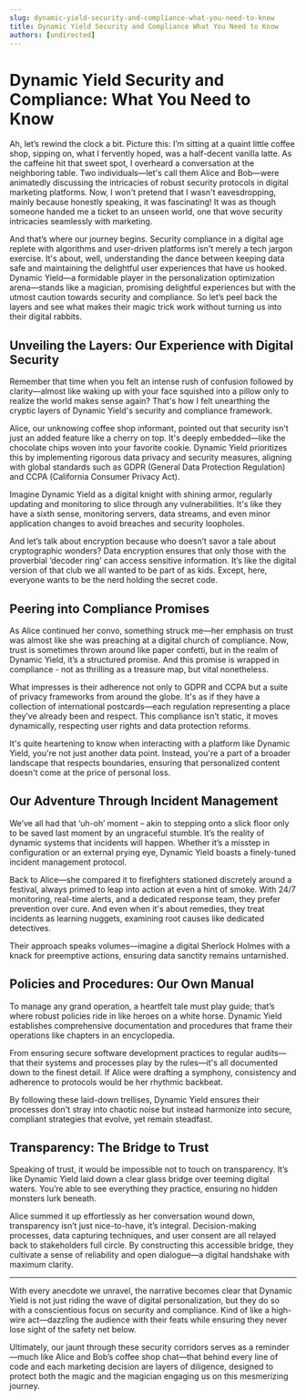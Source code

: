 ```yaml
---
slug: dynamic-yield-security-and-compliance-what-you-need-to-know
title: Dynamic Yield Security and Compliance What You Need to Know
authors: [undirected]
---
```



# Dynamic Yield Security and Compliance: What You Need to Know

Ah, let’s rewind the clock a bit. Picture this: I’m sitting at a quaint little coffee shop, sipping on, what I fervently hoped, was a half-decent vanilla latte. As the caffeine hit that sweet spot, I overheard a conversation at the neighboring table. Two individuals—let's call them Alice and Bob—were animatedly discussing the intricacies of robust security protocols in digital marketing platforms. Now, I won't pretend that I wasn't eavesdropping, mainly because honestly speaking, it was fascinating! It was as though someone handed me a ticket to an unseen world, one that wove security intricacies seamlessly with marketing.

And that’s where our journey begins. Security compliance in a digital age replete with algorithms and user-driven platforms isn't merely a tech jargon exercise. It's about, well, understanding the dance between keeping data safe and maintaining the delightful user experiences that have us hooked. Dynamic Yield—a formidable player in the personalization optimization arena—stands like a magician, promising delightful experiences but with the utmost caution towards security and compliance. So let’s peel back the layers and see what makes their magic trick work without turning us into their digital rabbits.

## Unveiling the Layers: Our Experience with Digital Security

Remember that time when you felt an intense rush of confusion followed by clarity—almost like waking up with your face squished into a pillow only to realize the world makes sense again? That's how I felt unearthing the cryptic layers of Dynamic Yield's security and compliance framework. 

Alice, our unknowing coffee shop informant, pointed out that security isn't just an added feature like a cherry on top. It's deeply embedded—like the chocolate chips woven into your favorite cookie. Dynamic Yield prioritizes this by implementing rigorous data privacy and security measures, aligning with global standards such as GDPR (General Data Protection Regulation) and CCPA (California Consumer Privacy Act).

Imagine Dynamic Yield as a digital knight with shining armor, regularly updating and monitoring to slice through any vulnerabilities. It's like they have a sixth sense, monitoring servers, data streams, and even minor application changes to avoid breaches and security loopholes. 

And let’s talk about encryption because who doesn’t savor a tale about cryptographic wonders? Data encryption ensures that only those with the proverbial ‘decoder ring’ can access sensitive information. It’s like the digital version of that club we all wanted to be part of as kids. Except, here, everyone wants to be the nerd holding the secret code.

## Peering into Compliance Promises

As Alice continued her convo, something struck me—her emphasis on trust was almost like she was preaching at a digital church of compliance. Now, trust is sometimes thrown around like paper confetti, but in the realm of Dynamic Yield, it’s a structured promise. And this promise is wrapped in compliance - not as thrilling as a treasure map, but vital nonetheless.

What impresses is their adherence not only to GDPR and CCPA but a suite of privacy frameworks from around the globe. It's as if they have a collection of international postcards—each regulation representing a place they’ve already been and respect. This compliance isn’t static, it moves dynamically, respecting user rights and data protection reforms.

It's quite heartening to know when interacting with a platform like Dynamic Yield, you're not just another data point. Instead, you're a part of a broader landscape that respects boundaries, ensuring that personalized content doesn't come at the price of personal loss.

## Our Adventure Through Incident Management

We’ve all had that ‘uh-oh’ moment – akin to stepping onto a slick floor only to be saved last moment by an ungraceful stumble. It’s the reality of dynamic systems that incidents will happen. Whether it’s a misstep in configuration or an external prying eye, Dynamic Yield boasts a finely-tuned incident management protocol.

Back to Alice—she compared it to firefighters stationed discretely around a festival, always primed to leap into action at even a hint of smoke. With 24/7 monitoring, real-time alerts, and a dedicated response team, they prefer prevention over cure. And even when it's about remedies, they treat incidents as learning nuggets, examining root causes like dedicated detectives.

Their approach speaks volumes—imagine a digital Sherlock Holmes with a knack for preemptive actions, ensuring data sanctity remains untarnished.

## Policies and Procedures: Our Own Manual

To manage any grand operation, a heartfelt tale must play guide; that’s where robust policies ride in like heroes on a white horse. Dynamic Yield establishes comprehensive documentation and procedures that frame their operations like chapters in an encyclopedia. 

From ensuring secure software development practices to regular audits—that their systems and processes play by the rules—it's all documented down to the finest detail. If Alice were drafting a symphony, consistency and adherence to protocols would be her rhythmic backbeat.

By following these laid-down trellises, Dynamic Yield ensures their processes don't stray into chaotic noise but instead harmonize into secure, compliant strategies that evolve, yet remain steadfast.

## Transparency: The Bridge to Trust

Speaking of trust, it would be impossible not to touch on transparency. It’s like Dynamic Yield laid down a clear glass bridge over teeming digital waters. You’re able to see everything they practice, ensuring no hidden monsters lurk beneath. 

Alice summed it up effortlessly as her conversation wound down, transparency isn’t just nice-to-have, it’s integral. Decision-making processes, data capturing techniques, and user consent are all relayed back to stakeholders full circle. By constructing this accessible bridge, they cultivate a sense of reliability and open dialogue—a digital handshake with maximum clarity.

---

With every anecdote we unravel, the narrative becomes clear that Dynamic Yield is not just riding the wave of digital personalization, but they do so with a conscientious focus on security and compliance. Kind of like a high-wire act—dazzling the audience with their feats while ensuring they never lose sight of the safety net below.

Ultimately, our jaunt through these security corridors serves as a reminder—much like Alice and Bob’s coffee shop chat—that behind every line of code and each marketing decision are layers of diligence, designed to protect both the magic and the magician engaging us on this mesmerizing journey.